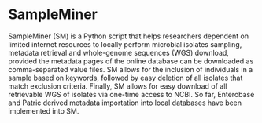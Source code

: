 # SampleMiner
SampleMiner (SM) is a Python script that helps researchers dependent on limited internet resources to locally perform microbial isolates sampling, metadata retrieval and whole-genome sequences (WGS) download, provided the metadata pages of the online database can be downloaded as comma-separated value files.
SM allows for the inclusion of individuals in a sample based on keywords, followed by easy deletion of all isolates that match exclusion criteria.
Finally, SM allows for easy download of all retrievable WGS of isolates via one-time access to NCBI.
So far, Enterobase and Patric derived metadata importation into local databases have been implemented into SM.
